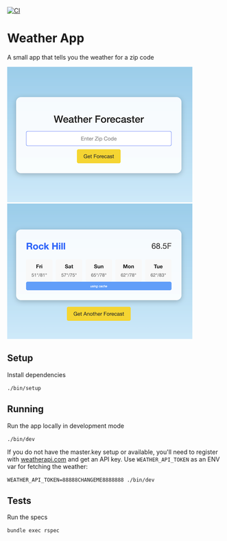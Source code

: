 [![CI](https://github.com/invalidusrname/weather_app/actions/workflows/ci.yml/badge.svg)](https://github.com/invalidusrname/weather_app/actions/workflows/ci.yml)

# Weather App

A small app that tells you the weather for a zip code

![Weather Form](public/form.png)
![Weather Forecast](public/forecast.png)

## Setup

Install dependencies

```
./bin/setup
```

## Running

Run the app locally in development mode

```
./bin/dev
```

If you do not have the master.key setup or available, you'll need to register with [weatherapi.com](https://www.weatherapi.com/) and get an API key. Use `WEATHER_API_TOKEN` as an ENV var for fetching the weather:

```
WEATHER_API_TOKEN=88888CHANGEME8888888 ./bin/dev
```

## Tests

Run the specs

```
bundle exec rspec
```
